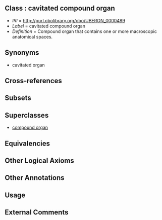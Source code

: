 
## Class : cavitated compound organ

 * *IRI* = http://purl.obolibrary.org/obo/UBERON_0000489
 * *Label* = cavitated compound organ
 * *Definition* = Compound organ that contains one or more macroscopic anatomical spaces.

## Synonyms

 * cavitated organ

## Cross-references


## Subsets


## Superclasses

 * [compound organ](../../UBERON/03/UBERON_0003103.md)

## Equivalencies


## Other Logical Axioms


## Other Annotations


## Usage


## External Comments


